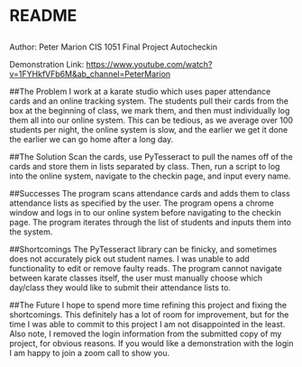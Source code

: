 # README

## 
Author: Peter Marion
CIS 1051
Final Project
Autocheckin

Demonstration Link: https://www.youtube.com/watch?v=1FYHkfVFb6M&ab_channel=PeterMarion

##The Problem
I work at a karate studio which uses paper attendance cards and an online tracking system. The students pull their cards from the box at the beginning of class, we mark them, and then must individually log them all into our online system. This can be tedious, as we average over 100 students per night, the online system is slow, and the earlier we get it done the earlier we can go home after a long day. 

##The Solution
Scan the cards, use PyTesseract to pull the names off of the cards and store them in lists separated by class. Then, run a script to log into the online system, navigate to the checkin page, and input every name.

##Successes
The program scans attendance cards and adds them to class attendance lists as specified by the user.
The program opens a chrome window and logs in to our online system before navigating to the checkin page.
The program iterates through the list of students and inputs them into the system. 

##Shortcomings
The PyTesseract library can be finicky, and sometimes does not accurately pick out student names. I was unable to add functionality to edit or remove faulty reads. 
The program cannot navigate between karate classes itself, the user must manually choose which day/class they would like to submit their attendance lists to. 

##The Future
I hope to spend more time refining this project and fixing the shortcomings. This definitely has a lot of room for improvement, but for the time I was able to commit to this project I am not disappointed in the least. Also note, I removed the login information from the submitted copy of my project, for obvious reasons. If you would like a demonstration with the login I am happy to join a zoom call to show you.